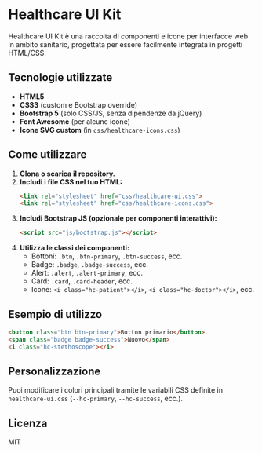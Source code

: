 # Healthcare UI Kit

Healthcare UI Kit è una raccolta di componenti e icone per interfacce web in ambito sanitario, progettata per essere facilmente integrata in progetti HTML/CSS.

## Tecnologie utilizzate

- **HTML5**
- **CSS3** (custom e Bootstrap override)
- **Bootstrap 5** (solo CSS/JS, senza dipendenze da jQuery)
- **Font Awesome** (per alcune icone)
- **Icone SVG custom** (in `css/healthcare-icons.css`)

## Come utilizzare

1. **Clona o scarica il repository.**
2. **Includi i file CSS nel tuo HTML:**
   ```html
   <link rel="stylesheet" href="css/healthcare-ui.css">
   <link rel="stylesheet" href="css/healthcare-icons.css">
   ```
3. **Includi Bootstrap JS (opzionale per componenti interattivi):**
   ```html
   <script src="js/bootstrap.js"></script>
   ```
4. **Utilizza le classi dei componenti:**
    - Bottoni: `.btn`, `.btn-primary`, `.btn-success`, ecc.
    - Badge: `.badge`, `.badge-success`, ecc.
    - Alert: `.alert`, `.alert-primary`, ecc.
    - Card: `.card`, `.card-header`, ecc.
    - Icone: `<i class="hc-patient"></i>`, `<i class="hc-doctor"></i>`, ecc.

## Esempio di utilizzo

```html
<button class="btn btn-primary">Button primario</button>
<span class="badge badge-success">Nuovo</span>
<i class="hc-stethoscope"></i>
```

## Personalizzazione

Puoi modificare i colori principali tramite le variabili CSS definite in `healthcare-ui.css` (`--hc-primary`, `--hc-success`, ecc.).

## Licenza

MIT